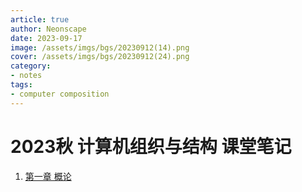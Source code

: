 ```yaml
---
article: true
author: Neonscape
date: 2023-09-17
image: /assets/imgs/bgs/20230912(14).png
cover: /assets/imgs/bgs/20230912(24).png
category: 
- notes
tags:
- computer composition
---
```


# 2023秋 计算机组织与结构 课堂笔记

<!-- more -->

1. [第一章 概论](./overview.md)
